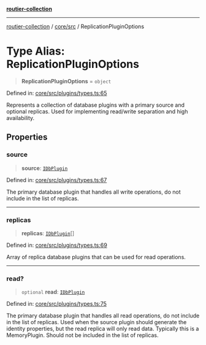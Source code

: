[**routier-collection**](../../../README.md)

***

[routier-collection](../../../README.md) / [core/src](../README.md) / ReplicationPluginOptions

# Type Alias: ReplicationPluginOptions

> **ReplicationPluginOptions** = `object`

Defined in: [core/src/plugins/types.ts:65](https://github.com/Agrejus/routier/blob/ae307d61bf9883ec014a438be7cbd96d2060d092/core/src/plugins/types.ts#L65)

Represents a collection of database plugins with a primary source and optional replicas.
Used for implementing read/write separation and high availability.

## Properties

### source

> **source**: [`IDbPlugin`](../interfaces/IDbPlugin.md)

Defined in: [core/src/plugins/types.ts:67](https://github.com/Agrejus/routier/blob/ae307d61bf9883ec014a438be7cbd96d2060d092/core/src/plugins/types.ts#L67)

The primary database plugin that handles all write operations, do not include in the list of replicas.

***

### replicas

> **replicas**: [`IDbPlugin`](../interfaces/IDbPlugin.md)[]

Defined in: [core/src/plugins/types.ts:69](https://github.com/Agrejus/routier/blob/ae307d61bf9883ec014a438be7cbd96d2060d092/core/src/plugins/types.ts#L69)

Array of replica database plugins that can be used for read operations.

***

### read?

> `optional` **read**: [`IDbPlugin`](../interfaces/IDbPlugin.md)

Defined in: [core/src/plugins/types.ts:75](https://github.com/Agrejus/routier/blob/ae307d61bf9883ec014a438be7cbd96d2060d092/core/src/plugins/types.ts#L75)

The primary database plugin that handles all read operations, do not include in the list of replicas.
Used when the source plugin should generate the identity properties, but the read replica will only
read data. Typically this is a MemoryPlugin. Should not be included in the list of replicas.
